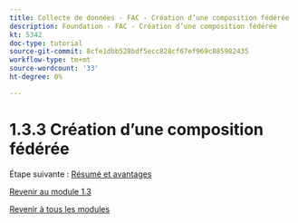 ```yaml
---
title: Collecte de données - FAC - Création d’une composition fédérée
description: Foundation - FAC - Création d’une composition fédérée
kt: 5342
doc-type: tutorial
source-git-commit: 8cfe1dbb528bdf5ecc828cf67ef969c885982435
workflow-type: tm+mt
source-wordcount: '33'
ht-degree: 0%

---
```


# 1.3.3 Création d’une composition fédérée

Étape suivante : [Résumé et avantages](./summary.md)

[Revenir au module 1.3](./fac.md)

[Revenir à tous les modules](../../../overview.md)
